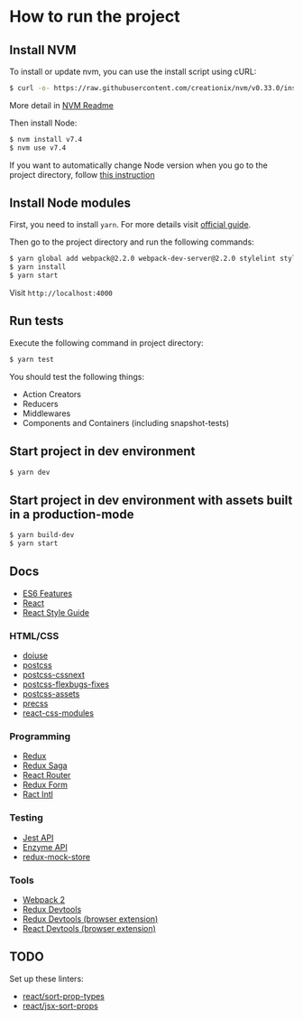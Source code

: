 # How to run the project

## Install NVM

To install or update nvm, you can use the install script using cURL:

```bash
$ curl -o- https://raw.githubusercontent.com/creationix/nvm/v0.33.0/install.sh | bash
```

More detail in [NVM Readme](https://github.com/creationix/nvm#install-script)

Then install Node:

```bash
$ nvm install v7.4
$ nvm use v7.4
```

If you want to automatically change Node version when you go to the project directory, follow [this instruction](https://github.com/creationix/nvm#zsh)

## Install Node modules

First, you need to install `yarn`. For more details visit [official guide](https://yarnpkg.com/en/docs/install).

Then go to the project directory and run the following commands:

```bash
$ yarn global add webpack@2.2.0 webpack-dev-server@2.2.0 stylelint stylefmt doiuse
$ yarn install
$ yarn start
```

Visit `http://localhost:4000`

## Run tests

Execute the following command in project directory:

```bash
$ yarn test
```

You should test the following things:
- Action Creators
- Reducers
- Middlewares
- Components and Containers (including snapshot-tests)

## Start project in dev environment

```bash
$ yarn dev
```

## Start project in dev environment with assets built in a production-mode

```bash
$ yarn build-dev
$ yarn start
```

## Docs

- [ES6 Features](https://github.com/lukehoban/es6features)
- [React](https://facebook.github.io/react)
- [React Style Guide](https://github.com/airbnb/javascript/tree/master/react)

### HTML/CSS

- [doiuse](https://github.com/anandthakker/doiuse)
- [postcss](https://github.com/postcss/postcss)
- [postcss-cssnext](http://cssnext.io)
- [postcss-flexbugs-fixes](https://github.com/luisrudge/postcss-flexbugs-fixes)
- [postcss-assets](https://github.com/assetsjs/postcss-assets#url-resolution)
- [precss](https://github.com/jonathantneal/precss)
- [react-css-modules](https://github.com/gajus/react-css-modules)

### Programming

- [Redux](http://redux.js.org/)
- [Redux Saga](https://github.com/redux-saga/redux-saga)
- [React Router](https://github.com/ReactTraining/react-router/tree/master/docs)
- [Redux Form](http://redux-form.com)
- [Ract Intl](https://github.com/yahoo/react-intl)

### Testing

- [Jest API](https://facebook.github.io/jest/docs/api.html#content)
- [Enzyme API](http://airbnb.io/enzyme/docs/api/index.html)
- [redux-mock-store](http://arnaudbenard.com/redux-mock-store)

### Tools

- [Webpack 2](https://webpack.js.org/configuration)
- [Redux Devtools](https://github.com/gaearon/redux-devtools)
- [Redux Devtools (browser extension)](https://github.com/zalmoxisus/redux-devtools-extension)
- [React Devtools (browser extension)](https://github.com/facebook/react-devtools)

## TODO

Set up these linters:
- [react/sort-prop-types](https://github.com/yannickcr/eslint-plugin-react/blob/master/docs/rules/sort-prop-types.md)
- [react/jsx-sort-props](https://github.com/yannickcr/eslint-plugin-react/blob/master/docs/rules/jsx-sort-props.md)
